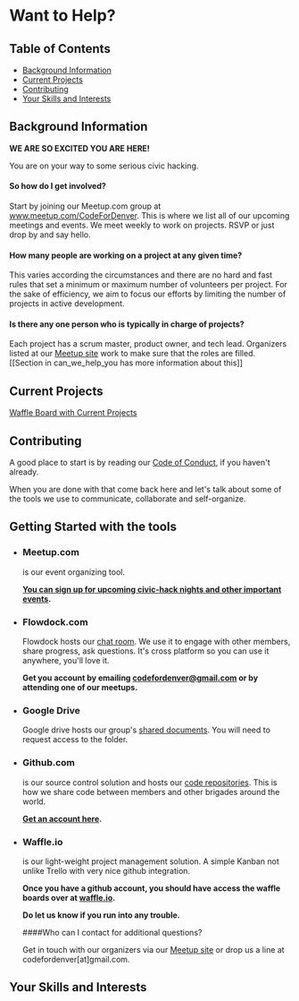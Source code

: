 # Want to Help?

## Table of Contents
* [Background Information](#background-information)
* [Current Projects](#current-projects)
* [Contributing](#contributing)
* [Your Skills and Interests](#your-skills-and-interests)

## Background Information

**WE ARE SO EXCITED YOU ARE HERE!**

You are on your way to some serious
civic hacking.


#### So how do I get involved?

Start by joining our Meetup.com group at www.meetup.com/CodeForDenver. This is where we list all of our upcoming meetings and events. We meet weekly to work on projects. RSVP or just drop by and say hello.

#### How many people are working on a project at any given time?

This varies according the circumstances and there are no hard and fast rules that set a minimum or maximum number of volunteers per project. For the sake of efficiency, we aim to focus our efforts by limiting the number of projects in active development.

#### Is there any one person who is typically in charge of projects?

Each project has a scrum master, product owner, and tech lead. Organizers listed at our [Meetup site](http://www.meetup.com/CodeForDenver/) work to make sure that the roles are filled. [[Section in can_we_help_you has more information about this]]

## Current Projects

[Waffle Board with Current Projects](https://waffle.io/codefordenver/projects)

## Contributing

A good place to start is by reading our
[Code of Conduct](https://github.com/codefordenver/codeofconduct),
if you haven't already.

When you are done with
that come back here and let's talk about some of the tools
we use to communicate, collaborate and self-organize.

## Getting Started with the tools

- ### Meetup.com
	is our event organizing tool.

	**[You can sign up for upcoming civic-hack nights and other important events](http://www.meetup.com/codefordenver/).**


- ### Flowdock.com

	Flowdock hosts our [chat room](https://www.flowdock.com/app/cfa-brigades/code-for-denver). We use it to
	engage with other members, share progress, ask questions.
	It's cross platform so you can use it anywhere, you'll love it.

 	**Get you account by emailing codefordenver@gmail.com or by
 attending one of our meetups.**

- ### Google Drive

    Google drive hosts our group's [shared documents](https://drive.google.com/folderview?id=0B15HLk4_JV3nWjkyOGtFUmhKZDQ&usp=sharing_eid). You will need to request access to the folder.

- ### Github.com
	is our source control solution and hosts our [code repositories](https://github.com/codefordenver). This is how we
	share code between members and other brigades around the world.

	**[Get an account here](https://github.com/).**


- ### Waffle.io
	is our light-weight project management solution.
	A simple Kanban not unlike Trello with very nice github integration.

 	**Once you have a github account, you should have
 	access the waffle boards over at [waffle.io](https://waffle.io/).**

 	**Do let us know if you run into any trouble.**

  ####Who can I contact for additional questions?

  Get in touch with our organizers via our [Meetup site](http://www.meetup.com/CodeForDenver/) or drop us a line at codefordenver[at]gmail.com.

## Your Skills and Interests
